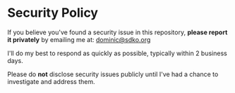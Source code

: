 # Security Policy

If you believe you've found a security issue in this repository, **please report it privately** by emailing me at: [dominic@sdko.org](mailto:dominic@sdko.org)

I'll do my best to respond as quickly as possible, typically within 2 business days.

Please do **not** disclose security issues publicly until I've had a chance to investigate and address them.
